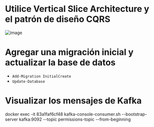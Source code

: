# Utilice Vertical Slice Architecture y el patrón de diseño CQRS

![image](https://github.com/user-attachments/assets/f8f42d13-3d90-4778-9787-d028a90e7f61)


# Agregar una migración inicial y actualizar la base de datos
- `Add-Migration InitialCreate`
- `Update-Database`

# Visualizar los mensajes de Kafka
docker exec -it 83a1faf6cf48 kafka-console-consumer.sh --bootstrap-server kafka:9092 --topic permissions-topic --from-beginning

